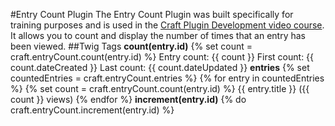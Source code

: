 #Entry Count Plugin
The Entry Count Plugin was built specifically for training purposes and is used in the [Craft Plugin Development video 
course](https://mijingo.com/products/screencasts/craft-plugin-development/). It allows you to count and display the number of times that an entry has been viewed.
##Twig Tags
**count(entry.id)**
    {% set count = craft.entryCount.count(entry.id) %}
    Entry count: {{ count }}
    First count: {{ count.dateCreated }}
    Last count: {{ count.dateUpdated }} **entries**
    {% set countedEntries = craft.entryCount.entries %}
    {% for entry in countedEntries %}
        {% set count = craft.entryCount.count(entry.id) %}
        {{ entry.title }} ({{ count }} views)
    {% endfor %} **increment(entry.id)**
    {% do craft.entryCount.increment(entry.id) %}
